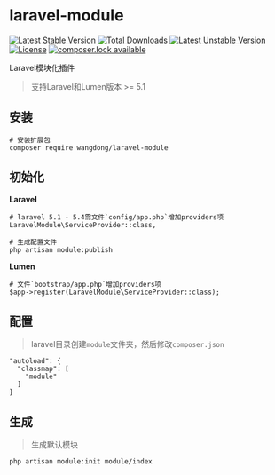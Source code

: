 # laravel-module

[![Latest Stable Version](https://poser.pugx.org/wangdong/laravel-module/version)](https://packagist.org/packages/wangdong/laravel-module)
[![Total Downloads](https://poser.pugx.org/wangdong/laravel-module/downloads)](https://packagist.org/packages/wangdong/laravel-module)
[![Latest Unstable Version](https://poser.pugx.org/wangdong/laravel-module/v/unstable)](//packagist.org/packages/wangdong/laravel-module)
[![License](https://poser.pugx.org/wangdong/laravel-module/license)](https://packagist.org/packages/wangdong/laravel-module)
[![composer.lock available](https://poser.pugx.org/wangdong/laravel-module/composerlock)](https://packagist.org/packages/wangdong/laravel-module)

Laravel模块化插件

> 支持Laravel和Lumen版本 >= 5.1

## 安装
```
# 安装扩展包
composer require wangdong/laravel-module
```

## 初始化

**Laravel**
```
# laravel 5.1 - 5.4需文件`config/app.php`增加providers项
LaravelModule\ServiceProvider::class,

# 生成配置文件
php artisan module:publish
```

**Lumen**
```
# 文件`bootstrap/app.php`增加providers项
$app->register(LaravelModule\ServiceProvider::class);
```

## 配置

> laravel目录创建`module`文件夹，然后修改`composer.json`

```
"autoload": {
  "classmap": [
    "module"
  ]
}
```

## 生成

> 生成默认模块

```
php artisan module:init module/index
```
